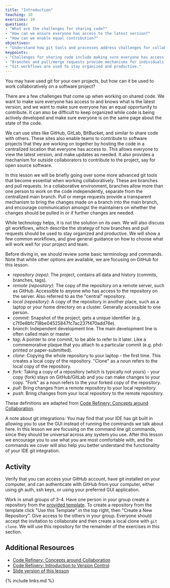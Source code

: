 ```yaml
---
title: "Introduction"
teaching: 10
exercises: 10
questions:
- "What are the challenges for sharing code?"
- "How can we ensure everyone has access to the latest version?"
- "How can we enable equal contribution?"
objectives:
- "Understand how git tools and processes address challenges for collaborative code development"
keypoints:
- "Challenges for sharing code include making sure everyone has access to the latest version, everyone can contribute equally, keeping organized, and making sure everyone has equal opportunity to contribute."
- "Branches and pull/merge requests provide mechanisms for individuals to work on the code independently and then integrate those changes into the main codebase."
- "Git workflows are used to stay organized and productive."
---
```


You may have used git for your own projects, but how can it be used to work collaboratively on a software project?

There are a few challenges that come up when working on shared code. We want to make sure everyone has access to and knows what is the latest version, and we want to make sure everyone has an equal opportunity to contribute. It can also be difficult to keep organized while code is being actively developed and make sure everyone is on the same page about the state of the code.

We can use sites like GitHub, GitLab, BitBucket, and similar to share code with others. These sites also enable teams to contribute to software projects that they are working on together by hosting the code in a centralized location that everyone has access to. This allows everyone to view the latest version, and make updates as needed. It also provides a mechanism for outside collaborators to contribute to the project, say for open source software.

In this lesson we will be briefly going over some more advanced git tools that become essential when working collaboratively. These are branches and pull requests. In a collaborative environment, branches allow more than one person to work on the code independently, separate from the centralized main branch. Pull or merge requests provide a transparent mechanism to bring the changes made on a branch into the main branch, and encourage communication amongst the maintainers on whether the changes should be pulled in or if further changes are needed.

While technology helps, it is not the solution on its own. We will also discuss git workflows, which describe the strategy of how branches and pull requests should be used to stay organized and productive. We will show a few common workflows, and give general guidance on how to choose what will work well for your project and team.

Before diving in, we should review some basic terminology and commands. Note that while other options are available, we are focusing on GitHub for this lesson.

- *repository (repo)*: The project, contains all data and history (commits, branches, tags).
- *remote (repository)*: The copy of the repository on a remote server, such as GitHub. Accessible to anyone who has access to the repository on the server. Also referred to as the "central" repository.
- *local (repository)*: A copy of the repository in another place, such as a laptop or your home directory on a cluster. Generally accessible to one person.
- *commit*: Snapshot of the project, gets a unique identifier (e.g. c7f0e8bfc718be04525847fc7ac237f470add76e).
- *branch*: Independent development line. The main development line is often called main or master.
- *tag*: A pointer to one commit, to be able to refer to it later. Like a commemorative plaque that you attach to a particular commit (e.g. phd-printed or paper-submitted).
- *clone*: Copying the whole repository to your laptop - the first time. This creates a local copy of the repository. "Clone" as a noun refers to the local copy of the repository.
- *fork*: Taking a copy of a repository (which is typically not yours) - your copy (fork) stays on GitHub/GitLab and you can make changes to your copy. "Fork" as a noun refers to the your forked copy of the repository.
- *pull*: Bring changes from a remote repository to your local repository.
- *push*: Bring changes from your local repository to the remote repository.

These definitions are adapted from [Code Refinery: Concepts around Collaboration](https://coderefinery.github.io/git-collaborative/concepts/).

A note about git integrations: You may find that your IDE has git built in allowing you to use the GUI instead of running the commands we talk about here. In this lesson we are focusing on the command line git commands, since they should be universal across any system you use. After this lesson we encourage you to use what you are most comfortable with, and the commands we cover will also help you better understand the functionality of your IDE git integration.

## Activity

Verify that you can access your GitHub account, have git installed on your computer, and can authenticate with GitHub from your computer, either using gh auth, ssh keys, or using your preferred GUI application.

Work in small groups of 3-4. Have one person in your group create a repository from the [provided template](https://github.com/INTERSECT-training/intersect-training-practice). To create a repository from the template click "Use this Template" in the top right, then "Create a New Repository". Give access to the others in your group. Everyone should accept the invitation to collaborate and then create a local clone with `git clone`. We will use this repository for the remainder of the exercises in this section.

## Additional Resources
- [Code Refinery: Concepts around Collaboration](https://coderefinery.github.io/git-collaborative/concepts/)
- [Code Refinery: Introduction to Version Control](https://coderefinery.github.io/git-intro/)
- [Slide version of this lesson](https://github.com/INTERSECT-training/collaborative-git/blob/main/presentations/CollaborativeGit.pdf)

{% include links.md %}
